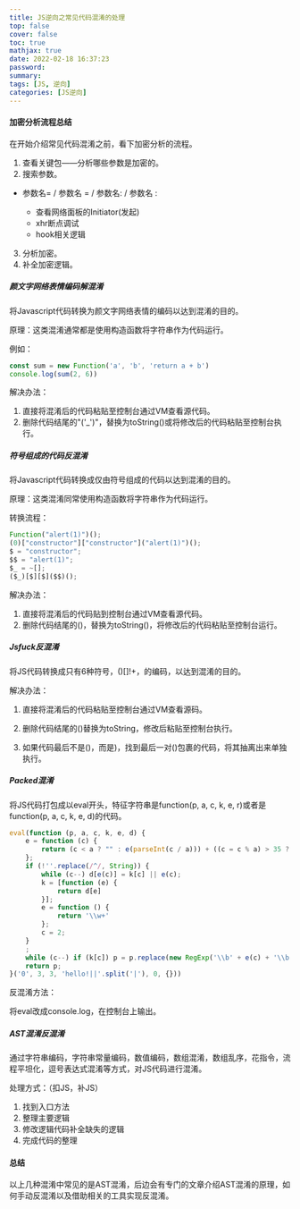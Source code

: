 ```yaml
---
title: JS逆向之常见代码混淆的处理
top: false
cover: false
toc: true
mathjax: true
date: 2022-02-18 16:37:23
password:
summary:
tags: [JS, 逆向]
categories: [JS逆向]
---
```




#### 加密分析流程总结

在开始介绍常见代码混淆之前，看下加密分析的流程。

1. 查看关键包——分析哪些参数是加密的。
2. 搜索参数。

* 参数名= / 参数名 = / 参数名: / 参数名 :

  * 查看网络面板的Initiator(发起)
  * xhr断点调试
  * hook相关逻辑

3. 分析加密。
4. 补全加密逻辑。



##### 颜文字网络表情编码解混淆

将Javascript代码转换为颜文字网络表情的编码以达到混淆的目的。

原理：这类混淆通常都是使用构造函数将字符串作为代码运行。

例如：

```js
const sum = new Function('a', 'b', 'return a + b')
console.log(sum(2, 6))
```



解决办法：

1. 直接将混淆后的代码粘贴至控制台通过VM查看源代码。
2. 删除代码结尾的"('_')"，替换为toString()或将修改后的代码粘贴至控制台执行。



##### 符号组成的代码反混淆

将Javascript代码转换成仅由符号组成的代码以达到混淆的目的。

原理：这类混淆同常使用构造函数将字符串作为代码运行。

转换流程：

```js
Function("alert(1)")();
(0)["constructor"]["constructor"]("alert(1)")();
$ = "constructor";
$$ = "alert(1)";
$_ = ~[];
($_)[$][$]($$)();
```

解决办法：

1. 直接将混淆后的代码贴到控制台通过VM查看源代码。
2. 删除代码结尾的()，替换为toString()，将修改后的代码粘贴至控制台运行。



##### Jsfuck反混淆

将JS代码转换成只有6种符号，()[]!+，的编码，以达到混淆的目的。

解决办法：

1. 直接将混淆后的代码粘贴至控制台通过VM查看源码。

2. 删除代码结尾的()替换为toString，修改后粘贴至控制台执行。
3. 如果代码最后不是()，而是)，找到最后一对()包裹的代码，将其抽离出来单独执行。



##### Packed混淆

将JS代码打包成以eval开头，特征字符串是function(p, a, c, k, e, r)或者是function(p, a, c, k, e, d)的代码。

```js
eval(function (p, a, c, k, e, d) {
    e = function (c) {
        return (c < a ? "" : e(parseInt(c / a))) + ((c = c % a) > 35 ? String.fromCharCode(c + 29) : c.toString(36))
    };
    if (!''.replace(/^/, String)) {
        while (c--) d[e(c)] = k[c] || e(c);
        k = [function (e) {
            return d[e]
        }];
        e = function () {
            return '\\w+'
        };
        c = 2;
    }
    ;
    while (c--) if (k[c]) p = p.replace(new RegExp('\\b' + e(c) + '\\b', 'g'), k[c]);
    return p;
}('0', 3, 3, 'hello!||'.split('|'), 0, {}))

```

反混淆方法：

将eval改成console.log，在控制台上输出。



##### AST混淆反混淆

通过字符串编码，字符串常量编码，数值编码，数组混淆，数组乱序，花指令，流程平坦化，逗号表达式混淆等方式，对JS代码进行混淆。

处理方式：（扣JS，补JS）

1. 找到入口方法
2. 整理主要逻辑
3. 修改逻辑代码补全缺失的逻辑
4. 完成代码的整理



#### 总结

以上几种混淆中常见的是AST混淆，后边会有专门的文章介绍AST混淆的原理，如何手动反混淆以及借助相关的工具实现反混淆。

